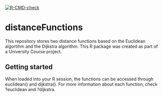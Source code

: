 <!-- badges: start -->
[![R-CMD-check](https://github.com/marijnkj/732A94_Advanced_R_Programming/actions/workflows/R-CMD-check.yaml/badge.svg)](https://github.com/marijnkj/732A94_Advanced_R_Programming/actions/workflows/R-CMD-check.yaml)
<!-- badges: end -->


# distanceFunctions

This repository stores two distance functions based on the Euclidean algortihm and the Dijkstra algorithm. This R package was created as part of a University Course project.

## Getting started

When loaded into your R session, the functions can be accessed through euclidean() and dijkstra(). For more information about each function, check ?euclidean and ?dijkstra.



